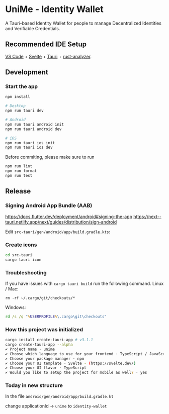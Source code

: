 # UniMe - Identity Wallet

A Tauri-based Identity Wallet for people to manage Decentralized Identities and Verifiable Credentials.

## Recommended IDE Setup

[VS Code](https://code.visualstudio.com/) + [Svelte](https://marketplace.visualstudio.com/items?itemName=svelte.svelte-vscode) + [Tauri](https://marketplace.visualstudio.com/items?itemName=tauri-apps.tauri-vscode) + [rust-analyzer](https://marketplace.visualstudio.com/items?itemName=rust-lang.rust-analyzer).

## Development

### Start the app

```sh
npm install

# Desktop
npm run tauri dev

# Android
npm run tauri android init
npm run tauri android dev

# iOS
npm run tauri ios init
npm run tauri ios dev
```

Before commiting, please make sure to run

```sh
npm run lint
npm run format
npm run test
```

## Release

### Signing Android App Bundle (AAB)

https://docs.flutter.dev/deployment/android#signing-the-app
https://next--tauri.netlify.app/next/guides/distribution/sign-android

Edit `src-tauri/gen/android/app/build.gradle.kts`:

<!-- ```kotlin
import java.util.Properties
import java.nio.file.Files

plugins { ... }

val keystoreProperties = Properties()
val keystorePropertiesFile = rootProject.file("key.properties").toPath()
if (Files.exists(keystorePropertiesFile)) {
    Files.newBufferedReader(keystorePropertiesFile).use { reader ->
        keystoreProperties.load(reader)
    }
}

android {
    compileSdk = 33
    namespace = "com.impierce.unime"
    defaultConfig {
        manifestPlaceholders["usesCleartextTraffic"] = "false"
        applicationId = "com.impierce.unime"
        minSdk = 24
        targetSdk = 33
        versionCode = 1
        versionName = "1.0"
    }
    signingConfigs {
        create("release") {
            storeFile = file(keystoreProperties["storeFile"])
            storePassword = keystoreProperties["storePassword"] as String
            keyAlias = keystoreProperties["keyAlias"] as String
            keyPassword = keystoreProperties["keyPassword"] as String
        }
    }
    buildTypes {
        getByName("debug") {
            manifestPlaceholders["usesCleartextTraffic"] = "true"
            isDebuggable = true
            isJniDebuggable = true
            isMinifyEnabled = false
            packaging {                jniLibs.keepDebugSymbols.add("*/arm64-v8a/*.so")
                jniLibs.keepDebugSymbols.add("*/armeabi-v7a/*.so")
                jniLibs.keepDebugSymbols.add("*/x86/*.so")
                jniLibs.keepDebugSymbols.add("*/x86_64/*.so")
            }
        }
        getByName("release") {
            isMinifyEnabled = true
            proguardFiles(
                *fileTree(".") { include("**/*.pro") }
                    .plus(getDefaultProguardFile("proguard-android-optimize.txt"))
                    .toList().toTypedArray()
            )
            signingConfig = signingConfigs.getByName("release")
        }
    }
    kotlinOptions {
        jvmTarget = "1.8"
    }
}

rust { ... }

dependencies { ... }

apply(from = "tauri.build.gradle.kts")
``` -->

### Create icons

```sh
cd src-tauri
cargo tauri icon
```

### Troubleshooting

If you have issues with `cargo tauri build` run the following command.
Linux / Mac:

```shell
rm -rf ~/.cargo/git/checkouts/*
```

Windows:

```cmd
rd /s /q "%USERPROFILE%\.cargo\git\checkouts"
```

### How this project was initialized

```sh
cargo install create-tauri-app # v3.1.1
cargo create-tauri-app --alpha
✔ Project name · unime
✔ Choose which language to use for your frontend · TypeScript / JavaScript - (pnpm, yarn, npm)
✔ Choose your package manager · npm
✔ Choose your UI template · Svelte - (https://svelte.dev/)
✔ Choose your UI flavor · TypeScript
✔ Would you like to setup the project for mobile as well? · yes
```

### Today in new structure

In the file `android/gen/android/app/build.gradle.kt` 

change applicationId -> `unime` to `identity-wallet`
